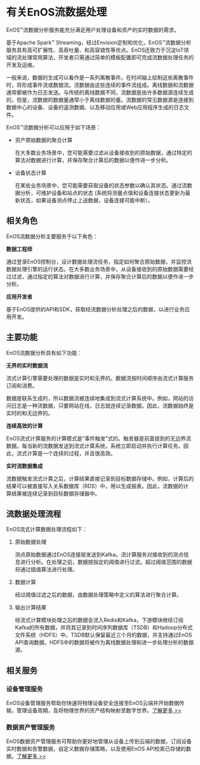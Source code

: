 # 有关EnOS流数据处理

EnOS™流数据分析服务能充分满足用户处理设备和资产的实时数据的需求。

基于Apache Spark™ Streaming，经过Envision定制和优化，EnOS™流数据分析服务具有高可扩展性、高吞吐量、和高容错性等优点。EnOS还致力于沉淀IoT领域的流处理常用算法，开发者只需通过简单的模板配置即可完成流数据处理任务的开发及运维。

一般来说，数据的生成可以看作是一系列离散事件。在时间轴上绘制这些离散事件时，将形成事件流或数据流。流数据由这些连续的事件流组成。离线数据和流数据通常都被作为日志发送。与传统的离线数据不同，流数据是由许多数据源连续生成的。但是，流数据的数据量通常小于离线数据的量。流数据的常见数据源是连接到数据中心的设备、设备的遥测数据、以及移动应用或Web应用程序生成的日志文件。

EnOS™流数据分析可以应用于如下场景：

- 资产原始数据的聚合计算

  在大多数业务场景中，您可能需要过滤从设备接收到的原始数据，通过特定的算法对数据进行计算，并保存聚合计算后的数据以便作进一步分析。

- 设备状态计算

  在某些业务场景中，您可能需要获取设备的状态参数以确认其状态。通过流数据分析，可维护设备和站点的状态 (系统将测量点值和设备连接状态更新为最新状态，如果设备测点停止上送数据，设备连接可能中断）。

## 相关角色

EnOS流数据分析主要服务于以下角色：

**数据工程师**

通过登录EnOS控制台，设计数据处理流任务，指定如何聚合原始数据，并监控流数据处理引擎的运行状态。在大多数业务场景中，从设备接收到的原始数据需要经过过滤，通过指定的算法对数据进行计算，并保存聚合计算后的数据以便作进一步分析。

**应用开发者**

基于EnOS提供的API和SDK，获取经流数据分析处理之后的数据，以进行业务应用开发。

## 主要功能

EnOS流数据分析具有如下功能：

**无界的实时数据流**

流式计算引擎需要处理的数据是实时和无界的。数据流按时间顺序由流式计算服务订阅和消费。

数据是联系生成的，所以数据流被连续地集成到流式计算系统中。例如，网站的访问日志是一种流数据，只要网站在线，日志就连续记录数据。因此，流数据始终是实时的和无边界的。

**连续高效的计算**

EnOS流式计算服务的计算模式是“事件触发”式的。触发器是前面提到的无边界流数据。每当新的流数据发送到流式计算系统，系统立即启动并执行计算任务。因此，流式计算是一个连续的过程，并且很高效。

**实时流数据集成**

流数据触发流式计算之后，计算结果直接记录到目标数据存储中。例如，计算后的结果可以被直接写入关系数据库（RDS）中，用以生成报表。因此，流数据的计算结果被连续记录到目标数据存储器中。

## 流数据处理流程

EnOS流式计算数据处理流程如下：

1. 原始数据处理

   测点原始数据通过EnOS连接层发送到Kafka。流计算服务对接收到的测点信息进行分析。在处理之前，数据按指定的阈值进行过滤。超过阈值范围的数据将通过插值算法进行处理。

2. 数据计算

   经过阈值过滤之后的数据，由数据处理策略中定义的算法进行聚合计算。

3. 输出计算结果

   经流式计算模块处理之后的数据会流入Redis和Kafka，下游模块继续订阅Kafka的所有数据，并将其记录到时间序列数据库（TSDB）和Hadoop分布式文件系统（HDFS）中。TSDB默认保留最近三个月的数据，并支持通过EnOS API查询数据。HDFS中的数据将被作为离线数据处理和进一步处理分析的数据源。

## 相关服务

### 设备管理服务

EnOS设备管理服务帮助你快速将物理设备安全连接至EnOS云端并开始数据传输，管理设备周期，及将物理世界的资产结构映射至数字世界。[了解更多 >>](/docs/device-connection/zh_CN/2.0.8/device_management_overview.html)

### 数据资产管理服务

EnOS数据资产管理服务可帮助你更好地管理从设备上传到云端的数据，订阅设备实时数据和告警数据，自定义数据存储策略，以及使用EnOS API检索已存储的数据。[了解更多 >>](/docs/data-asset/zh_CN/2.0.8/data_asset_overview.html)
